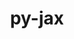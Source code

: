 ---
title: "py-jax"
layout: cache
categories: [package, develop-2024-02-25]
meta: {"versions": ["0.4.3"], "compilers": ["gcc@=11.4.0", "gcc@=9.4.0"], "oss": ["ubuntu20.04", "ubuntu22.04"], "platforms": ["linux"], "targets": ["neoverse_v1", "neoverse_v2", "ppc64le", "x86_64_v3"], "stacks": ["e4s", "e4s-neoverse-v2", "e4s-neoverse_v1", "e4s-power", "ml-linux-x86_64-cpu", "ml-linux-x86_64-cuda", "ml-linux-x86_64-rocm", "root"], "num_specs": 6, "num_specs_by_stack": {"e4s-neoverse_v1": 1, "root": 6, "e4s-power": 1, "e4s": 1, "e4s-neoverse-v2": 1, "ml-linux-x86_64-cuda": 1, "ml-linux-x86_64-rocm": 1, "ml-linux-x86_64-cpu": 1}}
spec_details: [{"hash": "hphuzirqoers7unsqfjlaw7zxrnaz7rn", "compiler": "gcc@=11.4.0", "versions": ["0.4.3"], "os": "ubuntu20.04", "platform": "linux", "target": "neoverse_v1", "variants": ["build_system=python_pip"], "stacks": ["e4s-neoverse_v1", "root"], "size": "-", "tarball": "https://binaries.spack.io/releases/develop-2024-02-25/build_cache/linux-ubuntu20.04-neoverse_v1/gcc-11.4.0/py-jax-0.4.3/linux-ubuntu20.04-neoverse_v1-gcc-11.4.0-py-jax-0.4.3-hphuzirqoers7unsqfjlaw7zxrnaz7rn.spack"}, {"hash": "77nm5r6tg3xbpy2h6hklm6iey3qgzoiz", "compiler": "gcc@=9.4.0", "versions": ["0.4.3"], "os": "ubuntu20.04", "platform": "linux", "target": "ppc64le", "variants": ["build_system=python_pip"], "stacks": ["root", "e4s-power"], "size": "-", "tarball": "https://binaries.spack.io/releases/develop-2024-02-25/build_cache/linux-ubuntu20.04-ppc64le/gcc-9.4.0/py-jax-0.4.3/linux-ubuntu20.04-ppc64le-gcc-9.4.0-py-jax-0.4.3-77nm5r6tg3xbpy2h6hklm6iey3qgzoiz.spack"}, {"hash": "xxnxk3ctj22chrjmzlhnvgduwofoxepb", "compiler": "gcc@=11.4.0", "versions": ["0.4.3"], "os": "ubuntu20.04", "platform": "linux", "target": "x86_64_v3", "variants": ["build_system=python_pip"], "stacks": ["root", "e4s"], "size": "-", "tarball": "https://binaries.spack.io/releases/develop-2024-02-25/build_cache/linux-ubuntu20.04-x86_64_v3/gcc-11.4.0/py-jax-0.4.3/linux-ubuntu20.04-x86_64_v3-gcc-11.4.0-py-jax-0.4.3-xxnxk3ctj22chrjmzlhnvgduwofoxepb.spack"}, {"hash": "h6t4zrxzju65ihoysvpy5bopahoavyty", "compiler": "gcc@=11.4.0", "versions": ["0.4.3"], "os": "ubuntu22.04", "platform": "linux", "target": "neoverse_v2", "variants": ["build_system=python_pip"], "stacks": ["e4s-neoverse-v2", "root"], "size": "-", "tarball": "https://binaries.spack.io/releases/develop-2024-02-25/build_cache/linux-ubuntu22.04-neoverse_v2/gcc-11.4.0/py-jax-0.4.3/linux-ubuntu22.04-neoverse_v2-gcc-11.4.0-py-jax-0.4.3-h6t4zrxzju65ihoysvpy5bopahoavyty.spack"}, {"hash": "bpue2ltpzl3gjhs4ta2lxvyt2onhht35", "compiler": "gcc@=11.4.0", "versions": ["0.4.3"], "os": "ubuntu22.04", "platform": "linux", "target": "x86_64_v3", "variants": ["build_system=python_pip"], "stacks": ["root", "ml-linux-x86_64-cuda"], "size": "-", "tarball": "https://binaries.spack.io/releases/develop-2024-02-25/build_cache/linux-ubuntu22.04-x86_64_v3/gcc-11.4.0/py-jax-0.4.3/linux-ubuntu22.04-x86_64_v3-gcc-11.4.0-py-jax-0.4.3-bpue2ltpzl3gjhs4ta2lxvyt2onhht35.spack"}, {"hash": "kdz3j2lgz3d3e5pjfctx3uudytp5pf3t", "compiler": "gcc@=11.4.0", "versions": ["0.4.3"], "os": "ubuntu22.04", "platform": "linux", "target": "x86_64_v3", "variants": ["build_system=python_pip"], "stacks": ["root", "ml-linux-x86_64-rocm", "ml-linux-x86_64-cpu"], "size": "-", "tarball": "https://binaries.spack.io/releases/develop-2024-02-25/build_cache/linux-ubuntu22.04-x86_64_v3/gcc-11.4.0/py-jax-0.4.3/linux-ubuntu22.04-x86_64_v3-gcc-11.4.0-py-jax-0.4.3-kdz3j2lgz3d3e5pjfctx3uudytp5pf3t.spack"}]
---